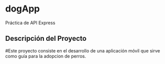 # dogApp
Práctica de API Express

## Descripción del Proyecto
#Este proyecto consiste en el desarrollo de una aplicación móvil que sirve como guía para la adopcion de perros.
